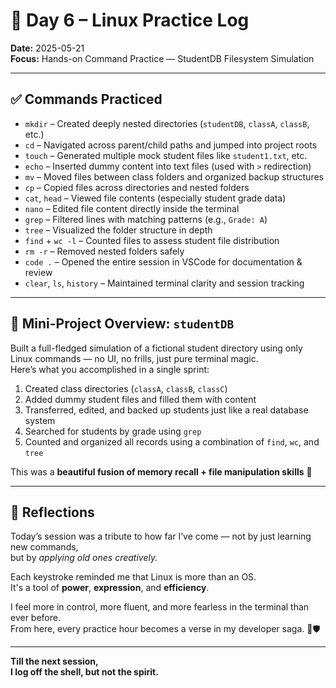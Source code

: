 # 📅 Day 6 – Linux Practice Log  
**Date:** 2025-05-21  
**Focus:** Hands-on Command Practice — StudentDB Filesystem Simulation

---

## ✅ Commands Practiced

- `mkdir` – Created deeply nested directories (`studentDB`, `classA`, `classB`, etc.)
- `cd` – Navigated across parent/child paths and jumped into project roots
- `touch` – Generated multiple mock student files like `student1.txt`, etc.
- `echo` – Inserted dummy content into text files (used with `>` redirection)
- `mv` – Moved files between class folders and organized backup structures
- `cp` – Copied files across directories and nested folders
- `cat`, `head` – Viewed file contents (especially student grade data)
- `nano` – Edited file content directly inside the terminal
- `grep` – Filtered lines with matching patterns (e.g., `Grade: A`)
- `tree` – Visualized the folder structure in depth
- `find` + `wc -l` – Counted files to assess student file distribution
- `rm -r` – Removed nested folders safely
- `code .` – Opened the entire session in VSCode for documentation & review
- `clear`, `ls`, `history` – Maintained terminal clarity and session tracking

---

## 📁 Mini-Project Overview: `studentDB`

Built a full-fledged simulation of a fictional student directory using only Linux commands — no UI, no frills, just pure terminal magic.  
Here’s what you accomplished in a single sprint:

1. Created class directories (`classA`, `classB`, `classC`)
2. Added dummy student files and filled them with content
3. Transferred, edited, and backed up students just like a real database system
4. Searched for students by grade using `grep`
5. Counted and organized all records using a combination of `find`, `wc`, and `tree`

This was a **beautiful fusion of memory recall + file manipulation skills** 💪

---

## 💭 Reflections

Today’s session was a tribute to how far I’ve come — not by just learning new commands,  
but by *applying old ones creatively.*

Each keystroke reminded me that Linux is more than an OS.  
It's a tool of **power**, **expression**, and **efficiency**.

I feel more in control, more fluent, and more fearless in the terminal than ever before.  
From here, every practice hour becomes a verse in my developer saga. 📝🛡️

---

**Till the next session,  
I log off the shell, but not the spirit.**

